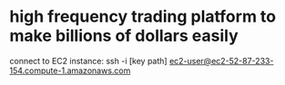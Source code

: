 # high frequency trading platform to make billions of dollars easily
connect to EC2 instance: ssh -i [key path] ec2-user@ec2-52-87-233-154.compute-1.amazonaws.com 
